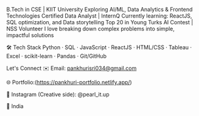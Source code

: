  B.Tech in CSE | KIIT University
 Exploring AI/ML, Data Analytics & Frontend Technologies
 Certified Data Analyst | InternQ
 Currently learning: ReactJS, SQL optimization, and Data storytelling
 Top 20 in Young Turks AI Contest | NSS Volunteer
 I love breaking down complex problems into simple, impactful solutions


🛠️ Tech Stack
Python · SQL · JavaScript · ReactJS · HTML/CSS · Tableau · Excel · scikit-learn · Pandas · Git/GitHub


Let's Connect
✉️ Email: pankhurisri034@gmail.com

🌐 Portfolio:(https://pankhuri-portfolio.netlify.app/)

💬 Instagram (Creative side): @pearl_it.up

📍 India

